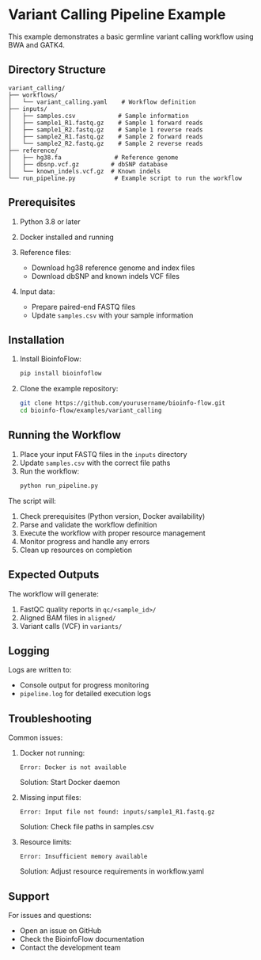 # Variant Calling Pipeline Example

This example demonstrates a basic germline variant calling workflow using BWA and GATK4.

## Directory Structure
```
variant_calling/
├── workflows/
│   └── variant_calling.yaml    # Workflow definition
├── inputs/
│   ├── samples.csv            # Sample information
│   ├── sample1_R1.fastq.gz    # Sample 1 forward reads
│   ├── sample1_R2.fastq.gz    # Sample 1 reverse reads
│   ├── sample2_R1.fastq.gz    # Sample 2 forward reads
│   └── sample2_R2.fastq.gz    # Sample 2 reverse reads
├── reference/
│   ├── hg38.fa               # Reference genome
│   ├── dbsnp.vcf.gz         # dbSNP database
│   └── known_indels.vcf.gz  # Known indels
└── run_pipeline.py           # Example script to run the workflow
```

## Prerequisites

1. Python 3.8 or later
2. Docker installed and running
3. Reference files:
   - Download hg38 reference genome and index files
   - Download dbSNP and known indels VCF files

4. Input data:
   - Prepare paired-end FASTQ files
   - Update `samples.csv` with your sample information

## Installation

1. Install BioinfoFlow:
   ```bash
   pip install bioinfoflow
   ```

2. Clone the example repository:
   ```bash
   git clone https://github.com/yourusername/bioinfo-flow.git
   cd bioinfo-flow/examples/variant_calling
   ```

## Running the Workflow

1. Place your input FASTQ files in the `inputs` directory
2. Update `samples.csv` with the correct file paths
3. Run the workflow:
   ```bash
   python run_pipeline.py
   ```

The script will:
1. Check prerequisites (Python version, Docker availability)
2. Parse and validate the workflow definition
3. Execute the workflow with proper resource management
4. Monitor progress and handle any errors
5. Clean up resources on completion

## Expected Outputs

The workflow will generate:
1. FastQC quality reports in `qc/<sample_id>/`
2. Aligned BAM files in `aligned/`
3. Variant calls (VCF) in `variants/`

## Logging

Logs are written to:
- Console output for progress monitoring
- `pipeline.log` for detailed execution logs

## Troubleshooting

Common issues:
1. Docker not running:
   ```
   Error: Docker is not available
   ```
   Solution: Start Docker daemon

2. Missing input files:
   ```
   Error: Input file not found: inputs/sample1_R1.fastq.gz
   ```
   Solution: Check file paths in samples.csv

3. Resource limits:
   ```
   Error: Insufficient memory available
   ```
   Solution: Adjust resource requirements in workflow.yaml

## Support

For issues and questions:
- Open an issue on GitHub
- Check the BioinfoFlow documentation
- Contact the development team 